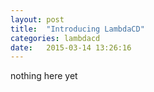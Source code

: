 ```yaml
---
layout: post
title:  "Introducing LambdaCD"
categories: lambdacd
date:   2015-03-14 13:26:16
---
```

nothing here yet